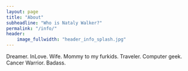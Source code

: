 ```yaml
---
layout: page
title: "About"
subheadline: "Who is Nataly Walker?"
permalink: "/info/"
header:
    image_fullwidth: "header_info_splash.jpg"
---
```


Dreamer. InLove. Wife. Mommy to my furkids. Traveler. Computer geek. Cancer Warrior. Badass.

<More Goes Here Later>
